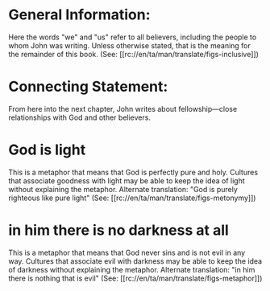 # General Information:

Here the words "we" and "us" refer to all believers, including the people to whom John was writing. Unless otherwise stated, that is the meaning for the remainder of this book. (See: [[rc://en/ta/man/translate/figs-inclusive]])

# Connecting Statement:

From here into the next chapter, John writes about fellowship—close relationships with God and other believers.

# God is light

This is a metaphor that means that God is perfectly pure and holy. Cultures that associate goodness with light may be able to keep the idea of light without explaining the metaphor. Alternate translation: "God is purely righteous like pure light" (See: [[rc://en/ta/man/translate/figs-metonymy]])

# in him there is no darkness at all

This is a metaphor that means that God never sins and is not evil in any way. Cultures that associate evil with darkness may be able to keep the idea of darkness without explaining the metaphor. Alternate translation: "in him there is nothing that is evil" (See: [[rc://en/ta/man/translate/figs-metaphor]])

